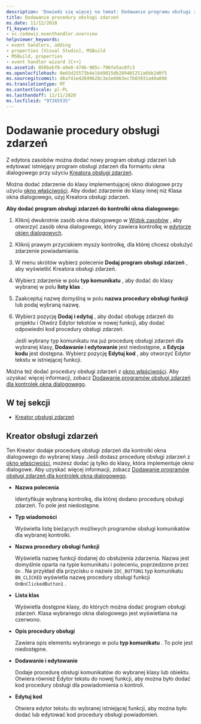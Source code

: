 ```yaml
---
description: 'Dowiedz się więcej na temat: Dodawanie programu obsługi zdarzeń'
title: Dodawanie procedury obsługi zdarzeń
ms.date: 11/12/2018
f1_keywords:
- vc.codewiz.eventhandler.overview
helpviewer_keywords:
- event handlers, adding
- properties [Visual Studio], MSBuild
- MSBuild, properties
- event handler wizard [C++]
ms.assetid: 050bebf0-a9e0-474b-905c-796fe5ac8fc3
ms.openlocfilehash: 0e65d25573b4e16d9815db289401251a6bb2d0f5
ms.sourcegitcommit: d6af41e42699628c3e2e6063ec7b03931a49a098
ms.translationtype: MT
ms.contentlocale: pl-PL
ms.lasthandoff: 12/11/2020
ms.locfileid: "97265535"
---
```

# <a name="add-an-event-handler"></a>Dodawanie procedury obsługi zdarzeń

Z edytora zasobów można dodać nowy program obsługi zdarzeń lub edytować istniejący program obsługi zdarzeń dla formantu okna dialogowego przy użyciu [Kreatora obsługi zdarzeń](#event-handler-wizard).

Można dodać zdarzenie do klasy implementującej okno dialogowe przy użyciu [okno właściwości](/visualstudio/ide/reference/properties-window). Aby dodać zdarzenie do klasy innej niż Klasa okna dialogowego, użyj Kreatora obsługi zdarzeń.

**Aby dodać program obsługi zdarzeń do kontrolki okna dialogowego:**

1. Kliknij dwukrotnie zasób okna dialogowego w [Widok zasobów](../windows/how-to-create-a-resource-script-file.md#create-resources) , aby otworzyć zasób okna dialogowego, który zawiera kontrolkę w [edytorze okien dialogowych](../windows/dialog-editor.md).

1. Kliknij prawym przyciskiem myszy kontrolkę, dla której chcesz obsłużyć zdarzenie powiadamiania.

1. W menu skrótów wybierz polecenie **Dodaj program obsługi zdarzeń** , aby wyświetlić Kreatora obsługi zdarzeń.

1. Wybierz zdarzenie w polu **typ komunikatu** , aby dodać do klasy wybranej w polu **listy klas** .

1. Zaakceptuj nazwę domyślną w polu **nazwa procedury obsługi funkcji** lub podaj wybraną nazwę.

1. Wybierz pozycję **Dodaj i edytuj** , aby dodać obsługę zdarzeń do projektu i Otwórz Edytor tekstów w nowej funkcji, aby dodać odpowiedni kod procedury obsługi zdarzeń.

   Jeśli wybrany typ komunikatu ma już procedurę obsługi zdarzeń dla wybranej klasy, **Dodawanie i edytowanie** jest niedostępne, a **Edycja kodu** jest dostępna. Wybierz pozycję **Edytuj kod** , aby otworzyć Edytor tekstu w istniejącej funkcji.

Można też dodać procedury obsługi zdarzeń z [okno właściwości](/visualstudio/ide/reference/properties-window). Aby uzyskać więcej informacji, zobacz [Dodawanie programów obsługi zdarzeń dla kontrolek okna dialogowego](../windows/adding-editing-or-deleting-controls.md).

## <a name="in-this-section"></a>W tej sekcji

- [Kreator obsługi zdarzeń](#event-handler-wizard)

## <a name="event-handler-wizard"></a>Kreator obsługi zdarzeń

Ten Kreator dodaje procedurę obsługi zdarzeń dla kontrolki okna dialogowego do wybranej klasy. Jeśli dodasz procedurę obsługi zdarzeń z [okno właściwości](/visualstudio/ide/reference/properties-window), możesz dodać ją tylko do klasy, która implementuje okno dialogowe. Aby uzyskać więcej informacji, zobacz [Dodawanie programów obsługi zdarzeń dla kontrolek okna dialogowego](../windows/adding-editing-or-deleting-controls.md).

- **Nazwa polecenia**

  Identyfikuje wybraną kontrolkę, dla której dodano procedurę obsługi zdarzeń. To pole jest niedostępne.

- **Typ wiadomości**

  Wyświetla listę bieżących możliwych programów obsługi komunikatów dla wybranej kontrolki.

- **Nazwa procedury obsługi funkcji**

  Wyświetla nazwę funkcji dodanej do obsłużenia zdarzenia. Nazwa jest domyślnie oparta na typie komunikatu i poleceniu, poprzedzone przez `On` . Na przykład dla przycisku o nazwie `IDC_BUTTON1` typ komunikatu `BN_CLICKED` wyświetla nazwę procedury obsługi funkcji `OnBnClickedButton1` .

- **Lista klas**

  Wyświetla dostępne klasy, do których można dodać program obsługi zdarzeń. Klasa wybranego okna dialogowego jest wyświetlana na czerwono.

- **Opis procedury obsługi**

  Zawiera opis elementu wybranego w polu **typ komunikatu** . To pole jest niedostępne.

- **Dodawanie i edytowanie**

  Dodaje procedurę obsługi komunikatów do wybranej klasy lub obiektu. Otwiera również Edytor tekstu do nowej funkcji, aby można było dodać kod procedury obsługi dla powiadomienia o kontroli.

- **Edytuj kod**

  Otwiera edytor tekstu do wybranej istniejącej funkcji, aby można było dodać lub edytować kod procedury obsługi powiadomień.
